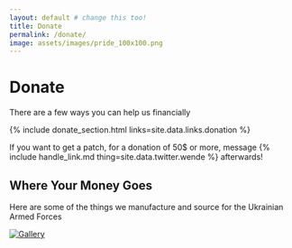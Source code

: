 ```yaml
---
layout: default # change this too!
title: Donate
permalink: /donate/
image: assets/images/pride_100x100.png
---
```


# Donate

There are a few ways you can help us financially

{% include donate_section.html links=site.data.links.donation %}

If you want to get a patch, for a donation of 50$ or more, message {% include handle_link.md thing=site.data.twitter.wende %} afterwards!

## Where Your Money Goes

Here are some of the things we manufacture and source for the Ukrainian Armed Forces

<div class="dono-img">
    <a href="{{ '/gallery/' | relative_url }}"><img src="{{ '/assets/images/gallery/donate.png' | relative_url }}" alt="Gallery"></a>
</div>
